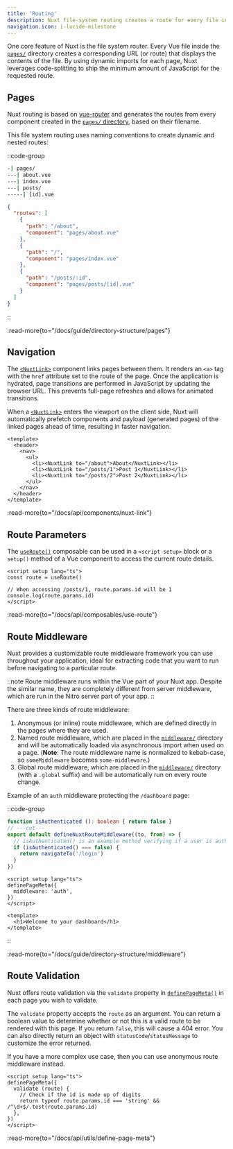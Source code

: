 ```yaml
---
title: 'Routing'
description: Nuxt file-system routing creates a route for every file in the pages/ directory.
navigation.icon: i-lucide-milestone
---
```


One core feature of Nuxt is the file system router. Every Vue file inside the [`pages/`](/docs/3.x/guide/directory-structure/pages) directory creates a corresponding URL (or route) that displays the contents of the file. By using dynamic imports for each page, Nuxt leverages code-splitting to ship the minimum amount of JavaScript for the requested route.

## Pages

Nuxt routing is based on [vue-router](https://router.vuejs.org) and generates the routes from every component created in the [`pages/` directory](/docs/3.x/guide/directory-structure/pages), based on their filename.

This file system routing uses naming conventions to create dynamic and nested routes:

::code-group

```bash [Directory Structure]
-| pages/
---| about.vue
---| index.vue
---| posts/
-----| [id].vue
```

```json [Generated Router File]
{
  "routes": [
    {
      "path": "/about",
      "component": "pages/about.vue"
    },
    {
      "path": "/",
      "component": "pages/index.vue"
    },
    {
      "path": "/posts/:id",
      "component": "pages/posts/[id].vue"
    }
  ]
}
```

::

:read-more{to="/docs/guide/directory-structure/pages"}

## Navigation

The [`<NuxtLink>`](/docs/3.x/api/components/nuxt-link) component links pages between them. It renders an `<a>` tag with the `href` attribute set to the route of the page. Once the application is hydrated, page transitions are performed in JavaScript by updating the browser URL. This prevents full-page refreshes and allows for animated transitions.

When a [`<NuxtLink>`](/docs/3.x/api/components/nuxt-link) enters the viewport on the client side, Nuxt will automatically prefetch components and payload (generated pages) of the linked pages ahead of time, resulting in faster navigation.

```vue [pages/index.vue]
<template>
  <header>
    <nav>
      <ul>
        <li><NuxtLink to="/about">About</NuxtLink></li>
        <li><NuxtLink to="/posts/1">Post 1</NuxtLink></li>
        <li><NuxtLink to="/posts/2">Post 2</NuxtLink></li>
      </ul>
    </nav>
  </header>
</template>
```

:read-more{to="/docs/api/components/nuxt-link"}

## Route Parameters

The [`useRoute()`](/docs/3.x/api/composables/use-route) composable can be used in a `<script setup>` block or a `setup()` method of a Vue component to access the current route details.

```vue twoslash [pages/posts/[id\\].vue]
<script setup lang="ts">
const route = useRoute()

// When accessing /posts/1, route.params.id will be 1
console.log(route.params.id)
</script>
```

:read-more{to="/docs/api/composables/use-route"}

## Route Middleware

Nuxt provides a customizable route middleware framework you can use throughout your application, ideal for extracting code that you want to run before navigating to a particular route.

::note
Route middleware runs within the Vue part of your Nuxt app. Despite the similar name, they are completely different from server middleware, which are run in the Nitro server part of your app.
::

There are three kinds of route middleware:

1. Anonymous (or inline) route middleware, which are defined directly in the pages where they are used.
2. Named route middleware, which are placed in the [`middleware/`](/docs/3.x/guide/directory-structure/middleware) directory and will be automatically loaded via asynchronous import when used on a page. (**Note**: The route middleware name is normalized to kebab-case, so `someMiddleware` becomes `some-middleware`.)
3. Global route middleware, which are placed in the [`middleware/`](/docs/3.x/guide/directory-structure/middleware) directory (with a `.global` suffix) and will be automatically run on every route change.

Example of an `auth` middleware protecting the `/dashboard` page:

::code-group

```ts twoslash [middleware/auth.ts]
function isAuthenticated (): boolean { return false }
// ---cut---
export default defineNuxtRouteMiddleware((to, from) => {
  // isAuthenticated() is an example method verifying if a user is authenticated
  if (isAuthenticated() === false) {
    return navigateTo('/login')
  }
})
```

```vue twoslash [pages/dashboard.vue]
<script setup lang="ts">
definePageMeta({
  middleware: 'auth',
})
</script>

<template>
  <h1>Welcome to your dashboard</h1>
</template>
```

::

:read-more{to="/docs/guide/directory-structure/middleware"}

## Route Validation

Nuxt offers route validation via the `validate` property in [`definePageMeta()`](/docs/3.x/api/utils/define-page-meta) in each page you wish to validate.

The `validate` property accepts the `route` as an argument. You can return a boolean value to determine whether or not this is a valid route to be rendered with this page. If you return `false`, this will cause a 404 error. You can also directly return an object with `statusCode`/`statusMessage` to customize the error returned.

If you have a more complex use case, then you can use anonymous route middleware instead.

```vue twoslash [pages/posts/[id\\].vue]
<script setup lang="ts">
definePageMeta({
  validate (route) {
    // Check if the id is made up of digits
    return typeof route.params.id === 'string' && /^\d+$/.test(route.params.id)
  },
})
</script>
```

:read-more{to="/docs/api/utils/define-page-meta"}
